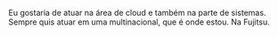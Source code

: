 Eu gostaria de atuar na área de cloud e também na parte de sistemas. Sempre quis atuar em uma multinacional, que é onde estou. Na Fujitsu.
